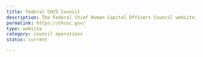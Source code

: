 ```yaml
---
title: Federal CHCO Council
description: The Federal Chief Human Capital Officers Council website.
permalink: https://chcoc.gov/
type: website
category: council operations
status: current

---
```

